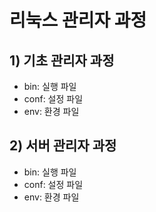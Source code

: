 # 리눅스 관리자 과정

## 1) 기초 관리자 과정
+ bin: 실행 파일
+ conf: 설정 파일
+ env: 환경 파일

## 2) 서버 관리자 과정
+ bin: 실행 파일
+ conf: 설정 파일
+ env: 환경 파일

